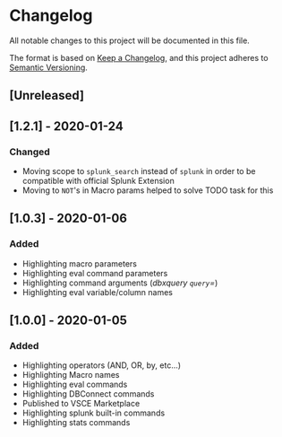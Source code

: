 # Changelog

All notable changes to this project will be documented in this file.

The format is based on [Keep a Changelog](https://keepachangelog.com/en/1.0.0/),
and this project adheres to [Semantic Versioning](https://semver.org/spec/v2.0.0.html).

## [Unreleased]

## [1.2.1] - 2020-01-24

### Changed

- Moving scope to `splunk_search` instead of `splunk` in order to be compatible with official Splunk Extension
- Moving to `NOT`'s in Macro params helped to solve TODO task for this

## [1.0.3] - 2020-01-06

### Added

- Highlighting macro parameters
- Highlighting eval command parameters
- Highlighting command arguments (_dbxquery `query`=_)
- Highlighting eval variable/column names

## [1.0.0] - 2020-01-05

### Added

- Highlighting operators (AND, OR, by, etc...)
- Highlighting Macro names
- Highlighting eval commands
- Highlighting DBConnect commands
- Published to VSCE Marketplace
- Highlighting splunk built-in commands
- Highlighting stats commands
